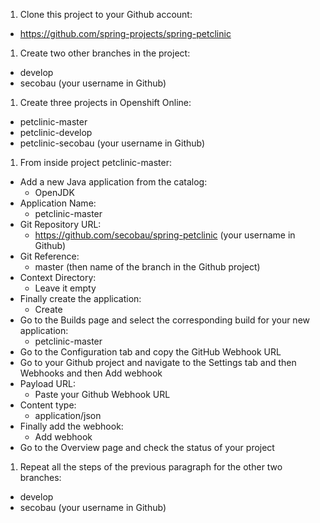 1. Clone this project to your Github account:
  - https://github.com/spring-projects/spring-petclinic
1. Create two other branches in the project: 
  - develop
  - secobau (your username in Github)
1. Create three projects in Openshift Online:
  - petclinic-master
  - petclinic-develop
  - petclinic-secobau (your username in Github)
1. From inside project petclinic-master:
  - Add a new Java application from the catalog:
    - OpenJDK
  - Application Name: 
    - petclinic-master
  - Git Repository URL: 
    - https://github.com/secobau/spring-petclinic (your username in Github)
  - Git Reference:
    - master (then name of the branch in the Github project)
  - Context Directory:
    - Leave it empty
  - Finally create the application:
    - Create
  - Go to the Builds page and select the corresponding build for your new application:
    - petclinic-master
  - Go to the Configuration tab and copy the GitHub Webhook URL
  - Go to your Github project and navigate to the Settings tab and then Webhooks and then Add webhook
  - Payload URL:
    - Paste your Github Webhook URL
  - Content type:
    - application/json
  - Finally add the webhook:
    - Add webhook
  - Go to the Overview page and check the status of your project
1. Repeat all the steps of the previous paragraph for the other two branches:
  - develop
  - secobau (your username in Github)
